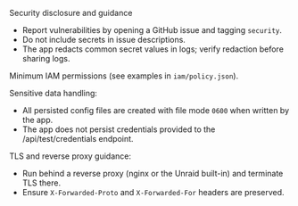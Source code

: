 Security disclosure and guidance

- Report vulnerabilities by opening a GitHub issue and tagging `security`.
- Do not include secrets in issue descriptions.
- The app redacts common secret values in logs; verify redaction before sharing logs.

Minimum IAM permissions (see examples in `iam/policy.json`).

Sensitive data handling:
- All persisted config files are created with file mode `0600` when written by the app.
- The app does not persist credentials provided to the /api/test/credentials endpoint.

TLS and reverse proxy guidance:
- Run behind a reverse proxy (nginx or the Unraid built-in) and terminate TLS there.
- Ensure `X-Forwarded-Proto` and `X-Forwarded-For` headers are preserved.
